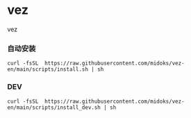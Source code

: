 # vez
vez

### 自动安装
```
curl -fsSL  https://raw.githubusercontent.com/midoks/vez-en/main/scripts/install.sh | sh
```

### DEV

```
curl -fsSL  https://raw.githubusercontent.com/midoks/vez-en/main/scripts/install_dev.sh | sh
```
